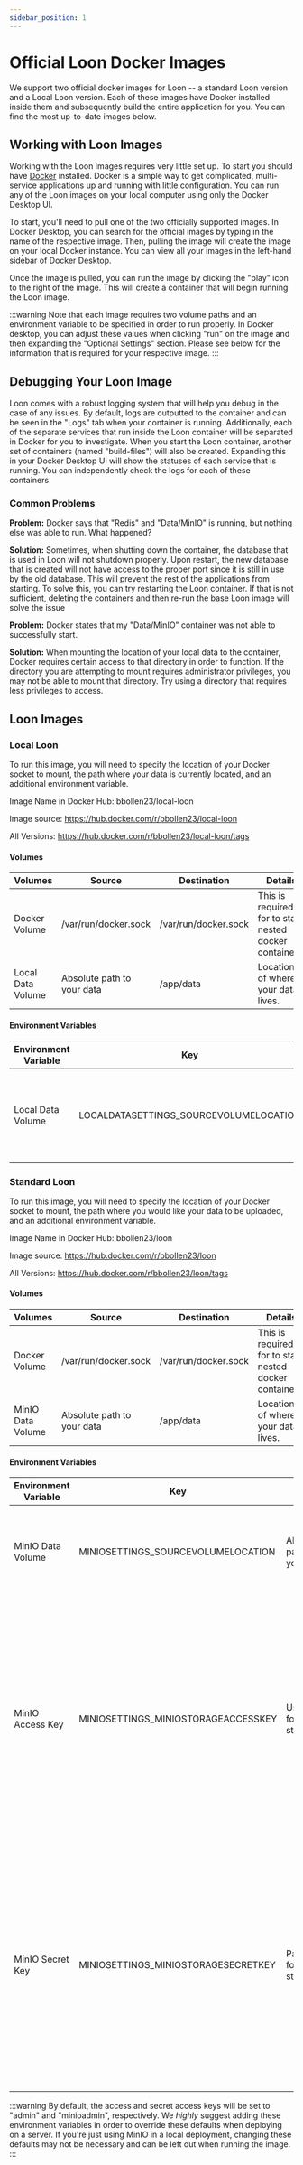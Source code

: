 ```yaml
---
sidebar_position: 1
---
```


# Official Loon Docker Images

We support two official docker images for Loon -- a standard Loon version and a Local Loon version. Each of these images have Docker installed inside them and subsequently build the entire application for you. You can find the most up-to-date images below.

## Working with Loon Images

Working with the Loon Images requires very little set up. To start you should have [Docker](https://www.docker.com/) installed. Docker is a simple way to get complicated, multi-service applications up and running with little configuration. You can run any of the Loon images on your local computer using only the Docker Desktop UI.

To start, you'll need to pull one of the two officially supported images. In Docker Desktop, you can search for the official images by typing in the name of the respective image. Then, pulling the image will create the image on your local Docker instance. You can view all your images in the left-hand sidebar of Docker Desktop.

Once the image is pulled, you can run the image by clicking the "play" icon to the right of the image. This will create a container that will begin running the Loon image.

:::warning
Note that each image requires two volume paths and an environment variable to be specified in order to run properly. In Docker desktop, you can adjust these values when clicking "run" on the image and then expanding the "Optional Settings" section. Please see below for the information that is required for your respective image.
:::

## Debugging Your Loon Image

Loon comes with a robust logging system that will help you debug in the case of any issues. By default, logs are outputted to the container and can be seen in the "Logs" tab when your container is running. Additionally, each of the separate services that run inside the Loon container will be separated in Docker for you to investigate. When you start the Loon container, another set of containers (named "build-files") will also be created. Expanding this in your Docker Desktop UI will show the statuses of each service that is running. You can independently check the logs for each of these containers.

### Common Problems

**Problem:** Docker says that "Redis" and "Data/MinIO" is running, but nothing else was able to run. What happened?

**Solution:** Sometimes, when shutting down the container, the database that is used in Loon will not shutdown properly. Upon restart, the new database that is created will not have access to the proper port since it is still in use by the old database. This will prevent the rest of the applications from starting. To solve this, you can try restarting the Loon container. If that is not sufficient, deleting the containers and then re-run the base Loon image will solve the issue

**Problem:** Docker states that my "Data/MinIO" container was not able to successfully start.

**Solution:** When mounting the location of your local data to the container, Docker requires certain access to that directory in order to function. If the directory you are attempting to mount requires administrator privileges, you may not be able to mount that directory. Try using a directory that requires less privileges to access.

## Loon Images

### Local Loon

To run this image, you will need to specify the location of your Docker socket to mount, the path where your data is currently located, and an additional environment variable.

Image Name in Docker Hub: bbollen23/local-loon

Image source: https://hub.docker.com/r/bbollen23/local-loon

All Versions: https://hub.docker.com/r/bbollen23/local-loon/tags

#### Volumes

| Volumes           | Source                     | Destination          | Details                                                 |
| ----------------- | -------------------------- | -------------------- | ------------------------------------------------------- |
| Docker Volume     | /var/run/docker.sock       | /var/run/docker.sock | This is required for to start nested docker containers. |
| Local Data Volume | Absolute path to your data | /app/data            | Location of where your data lives.                      |

#### Environment Variables

| Environment Variable | Key                                    | Value                      | Details                                                 |
| -------------------- | -------------------------------------- | -------------------------- | ------------------------------------------------------- |
| Local Data Volume    | LOCALDATASETTINGS_SOURCEVOLUMELOCATION | Absolute path to your data | This will be identical to your Data Volume source path. |

### Standard Loon

To run this image, you will need to specify the location of your Docker socket to mount, the path where you would like your data to be uploaded, and an additional environment variable.

Image Name in Docker Hub: bbollen23/loon

Image source: https://hub.docker.com/r/bbollen23/loon

All Versions: https://hub.docker.com/r/bbollen23/loon/tags

#### Volumes

| Volumes           | Source                     | Destination          | Details                                                 |
| ----------------- | -------------------------- | -------------------- | ------------------------------------------------------- |
| Docker Volume     | /var/run/docker.sock       | /var/run/docker.sock | This is required for to start nested docker containers. |
| MinIO Data Volume | Absolute path to your data | /app/data            | Location of where your data lives.                      |

#### Environment Variables

| Environment Variable | Key                                | Value                      | Details                                                 |
| -------------------- | ---------------------------------- | -------------------------- | ------------------------------------------------------- |
| MinIO Data Volume    | MINIOSETTINGS_SOURCEVOLUMELOCATION | Absolute path to your data | This will be identical to your Data Volume source path. |
| MinIO Access Key   | MINIOSETTINGS_MINIOSTORAGEACCESSKEY | Username for MinIO storage | This will be used as the access key when accessing the MinIO bucket via AWS CLI and will be used as the username when using the web UI. Must be longer than 3 characters in length. |
| MinIO Secret Key   | MINIOSETTINGS_MINIOSTORAGESECRETKEY | Password for MinIO storage | This will be used as the secret access key when accessing the MinIO bucket via AWS CLI and will be used as the password when using the web UI. Must be longer than 7 characters in length.|


:::warning
By default, the access and secret access keys will be set to "admin" and "minioadmin", respectively. We _highly_ suggest adding these environment variables in order to override these defaults when deploying on a server. If you're just using MinIO in a local deployment, changing these defaults may not be necessary and can be left out when running the image.
:::